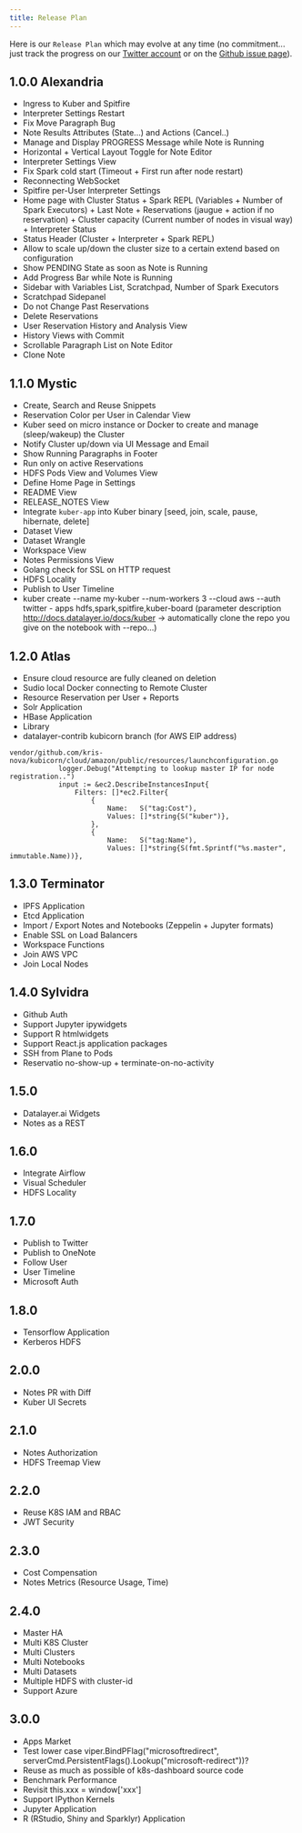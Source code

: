 ```yaml
---
title: Release Plan
---
```


Here is our `Release Plan` which may evolve at any time (no commitment... just track the progress on our [Twitter account](https://twitter.com/datalayerio) or on the [Github issue page](https://github.com/datalayer/datalayer/issues)).

## 1.0.0 Alexandria

+ Ingress to Kuber and Spitfire
+ Interpreter Settings Restart
+ Fix Move Paragraph Bug
+ Note Results Attributes (State...) and Actions (Cancel..)
+ Manage and Display PROGRESS Message while Note is Running
+ Horizontal + Vertical Layout Toggle for Note Editor
+ Interpreter Settings View
+ Fix Spark cold start (Timeout + First run after node restart)
+ Reconnecting WebSocket
+ Spitfire per-User Interpreter Settings
+ Home page with Cluster Status + Spark REPL (Variables + Number of Spark Executors) + Last Note + Reservations (jaugue + action if no reservation) + Cluster capacity (Current number of nodes in visual way) + Interpreter Status
+ Status Header (Cluster + Interpreter + Spark REPL)
+ Allow to scale up/down the cluster size to a certain extend based on configuration
+ Show PENDING State as soon as Note is Running
+ Add Progress Bar while Note is Running
+ Sidebar with Variables List, Scratchpad, Number of Spark Executors
+ Scratchpad Sidepanel
+ Do not Change Past Reservations
+ Delete Reservations
+ User Reservation History and Analysis View
+ History Views with Commit
+ Scrollable Paragraph List on Note Editor
+ Clone Note

## 1.1.0 Mystic

+ Create, Search and Reuse Snippets
+ Reservation Color per User in Calendar View
+ Kuber seed on micro instance or Docker to create and manage (sleep/wakeup) the Cluster
+ Notify Cluster up/down via UI Message and Email
+ Show Running Paragraphs in Footer
+ Run only on active Reservations
+ HDFS Pods View and Volumes View
+ Define Home Page in Settings
+ README View
+ RELEASE_NOTES View
+ Integrate `kuber-app` into Kuber binary [seed, join, scale, pause, hibernate, delete]
+ Dataset View
+ Dataset Wrangle
+ Workspace View
+ Notes Permissions View
+ Golang check for SSL on HTTP request
+ HDFS Locality
+ Publish to User Timeline
+ kuber create --name my-kuber --num-workers 3 --cloud aws --auth twitter - apps hdfs,spark,spitfire,kuber-board (parameter description http://docs.datalayer.io/docs/kuber -> automatically clone the repo you give on the notebook with --repo...)

## 1.2.0 Atlas

+ Ensure cloud resource are fully cleaned on deletion
+ Sudio local Docker connecting to Remote Cluster
+ Resource Reservation per User + Reports
+ Solr Application
+ HBase Application
+ Library
+ datalayer-contrib kubicorn branch (for AWS EIP address)

```
vendor/github.com/kris-nova/kubicorn/cloud/amazon/public/resources/launchconfiguration.go 			
            logger.Debug("Attempting to lookup master IP for node registration..")
 			input := &ec2.DescribeInstancesInput{
 				Filters: []*ec2.Filter{
					{
						Name:   S("tag:Cost"),
						Values: []*string{S("kuber")},
					},
 					{
 						Name:   S("tag:Name"),
 						Values: []*string{S(fmt.Sprintf("%s.master", immutable.Name))},
```

## 1.3.0 Terminator

+ IPFS Application
+ Etcd Application
+ Import / Export Notes and Notebooks (Zeppelin + Jupyter formats)
+ Enable SSL on Load Balancers
+ Workspace Functions
+ Join AWS VPC
+ Join Local Nodes

## 1.4.0 Sylvidra

+ Github Auth
+ Support Jupyter ipywidgets
+ Support R htmlwidgets
+ Support React.js application packages
+ SSH from Plane to Pods
+ Reservatio no-show-up + terminate-on-no-activity

## 1.5.0

+ Datalayer.ai Widgets
+ Notes as a REST

## 1.6.0

+ Integrate Airflow
+ Visual Scheduler
+ HDFS Locality

## 1.7.0

+ Publish to Twitter
+ Publish to OneNote
+ Follow User
+ User Timeline
+ Microsoft Auth

## 1.8.0

+ Tensorflow Application
+ Kerberos HDFS

## 2.0.0

+ Notes PR with Diff
+ Kuber UI Secrets

## 2.1.0

+ Notes Authorization
+ HDFS Treemap View

## 2.2.0

+ Reuse K8S IAM and RBAC
+ JWT Security

## 2.3.0

+ Cost Compensation
+ Notes Metrics (Resource Usage, Time)

## 2.4.0

+ Master HA
+ Multi K8S Cluster
+ Multi Clusters
+ Multi Notebooks
+ Multi Datasets
+ Multiple HDFS with cluster-id
+ Support Azure

## 3.0.0

+ Apps Market
+ Test lower case viper.BindPFlag("microsoftredirect", serverCmd.PersistentFlags().Lookup("microsoft-redirect"))? 
+ Reuse as much as possible of k8s-dashboard source code
+ Benchmark Performance
+ Revisit this.xxx = window['xxx']
+ Support IPython Kernels
+ Jupyter Application
+ R (RStudio, Shiny and Sparklyr) Application
